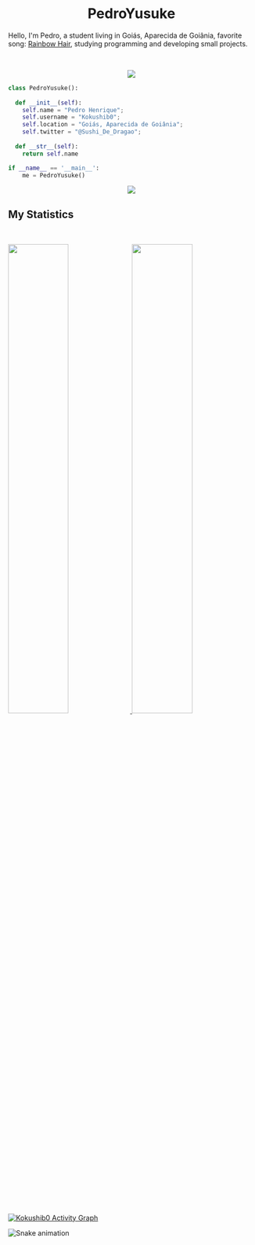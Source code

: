 <h1 align="center">
  <b>PedroYusuke</b>
</h1>

Hello, I'm Pedro, a student living in Goiás, Aparecida de Goiânia, favorite song:
<a href="https://www.youtube.com/watch?v=_WfBQBbaDZ4">Rainbow Hair</a>, 
studying programming and developing small projects.

<br>

<p>
<div align="center">
  <img src="https://img.shields.io/badge/-Java-98b982?style=for-the-badge&logo=java&logoColor=98b982&labelColor=282828">
<!-- <img src="https://img.shields.io/badge/-JavaScript-98b982?style=for-the-badge&logo=javascript&logoColor=98b982&labelColor=282828">
    <img src="https://img.shields.io/badge/-Python-98b982?style=for-the-badge&logo=python&logoColor=98b982&labelColor=282828"> -->
</div>
</p>

```python
class PedroYusuke():
    
  def __init__(self):
    self.name = "Pedro Henrique";
    self.username = "Kokushib0";
    self.location = "Goiás, Aparecida de Goiânia";
    self.twitter = "@Sushi_De_Dragao";
  
  def __str__(self):
    return self.name

if __name__ == '__main__':
    me = PedroYusuke()
```

<div align="center">
  <a href="https://open.spotify.com/user/31vzxqncbvslztn4rv7hev6yy7qa">
    <img src="https://readme-spotify-tingz.vercel.app/api/now-playing">
  </a>
</div>

<!--
<div align="center">
  <a href="https://open.spotify.com/user/31vzxqncbvslztn4rv7hev6yy7qa">
    <img src="https://spotify-readme-theta-virid.vercel.app/api?scan=true&theme=dark" width="240px">
  </a>
</div>
-->

## My Statistics

<br/>
<p align="left">
  <a href="https://twitter.com/Sushi_De_Dragao">
  <img width="49.5%" src="https://github-readme-stats.vercel.app/api?username=Kokushib0&show_icons=true&theme=gruvbox&hide_border=true" />
    <img width="49.5%" src="https://github-readme-streak-stats.herokuapp.com/?user=Kokushib0&theme=gruvbox&hide_border=true" />
  </a>
</p>
<br>

[![Kokushib0 Activity Graph](https://activity-graph.herokuapp.com/graph?username=Kokushib0&custom_title=Kokushib0%20Contribution%20Graph&theme=gruvbox&bg_color=282828&hide_border=true&line=d1a01f&point=c58545)](https://twitter.com/Sushi_De_Dragao)

  ![Snake animation](https://github.com/Kokushib0/Kokushib0/blob/output/github-contribution-grid-snake.svg)



